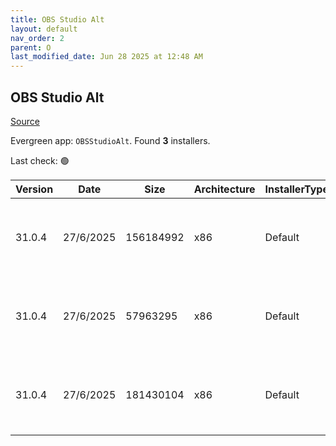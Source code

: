 ```yaml
---
title: OBS Studio Alt
layout: default
nav_order: 2
parent: O
last_modified_date: Jun 28 2025 at 12:48 AM
---
```


## OBS Studio Alt

[Source](https://obsproject.com/)

Evergreen app: `OBSStudioAlt`. Found **3** installers.

Last check: 🟢

| Version | Date      | Size      | Architecture | InstallerType | Type | URI                                                                                                                                                                                                                    |
| ------- | --------- | --------- | ------------ | ------------- | ---- | ---------------------------------------------------------------------------------------------------------------------------------------------------------------------------------------------------------------------- |
| 31.0.4  | 27/6/2025 | 156184992 | x86          | Default       | exe  | [https://github.com/obsproject/obs-studio/releases/download/31.0.4/OBS-Studio-31.0.4-Windows-Installer.exe](https://github.com/obsproject/obs-studio/releases/download/31.0.4/OBS-Studio-31.0.4-Windows-Installer.exe) |
| 31.0.4  | 27/6/2025 | 57963295  | x86          | Default       | zip  | [https://github.com/obsproject/obs-studio/releases/download/31.0.4/OBS-Studio-31.0.4-Windows-PDBs.zip](https://github.com/obsproject/obs-studio/releases/download/31.0.4/OBS-Studio-31.0.4-Windows-PDBs.zip)           |
| 31.0.4  | 27/6/2025 | 181430104 | x86          | Default       | zip  | [https://github.com/obsproject/obs-studio/releases/download/31.0.4/OBS-Studio-31.0.4-Windows.zip](https://github.com/obsproject/obs-studio/releases/download/31.0.4/OBS-Studio-31.0.4-Windows.zip)                     |
